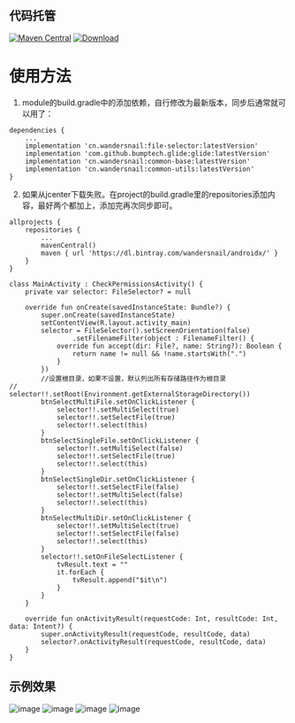 ## 代码托管
[![Maven Central](https://maven-badges.herokuapp.com/maven-central/cn.wandersnail/file-selector/badge.svg)](https://maven-badges.herokuapp.com/maven-central/cn.wandersnail/file-selector)
[![Download](https://api.bintray.com/packages/wandersnail/androidx/file-selector/images/download.svg) ](https://bintray.com/wandersnail/androidx/file-selector/_latestVersion)

# 使用方法

1. module的build.gradle中的添加依赖，自行修改为最新版本，同步后通常就可以用了：
```
dependencies {
	...
	implementation 'cn.wandersnail:file-selector:latestVersion'
	implementation 'com.github.bumptech.glide:glide:latestVersion'
	implementation 'cn.wandersnail:common-base:latestVersion'
	implementation 'cn.wandersnail:common-utils:latestVersion'
}
```

2. 如果从jcenter下载失败。在project的build.gradle里的repositories添加内容，最好两个都加上，添加完再次同步即可。
```
allprojects {
	repositories {
		...
		mavenCentral()
		maven { url 'https://dl.bintray.com/wandersnail/androidx/' }
	}
}
```
	

    class MainActivity : CheckPermissionsActivity() {
	    private var selector: FileSelector? = null
    
	    override fun onCreate(savedInstanceState: Bundle?) {
	        super.onCreate(savedInstanceState)
	        setContentView(R.layout.activity_main)
	        selector = FileSelector().setScreenOrientation(false)
	                .setFilenameFilter(object : FilenameFilter() {
	            override fun accept(dir: File?, name: String?): Boolean {
	                return name != null && !name.startsWith(".")
	            }
	        })
	        //设置根目录，如果不设置，默认列出所有存储路径作为根目录
	//        selector!!.setRoot(Environment.getExternalStorageDirectory())
	        btnSelectMultiFile.setOnClickListener {
	            selector!!.setMultiSelect(true)
	            selector!!.setSelectFile(true)
	            selector!!.select(this)
	        }
	        btnSelectSingleFile.setOnClickListener {
	            selector!!.setMultiSelect(false)
	            selector!!.setSelectFile(true)
	            selector!!.select(this)
	        }
	        btnSelectSingleDir.setOnClickListener {
	            selector!!.setSelectFile(false)
	            selector!!.setMultiSelect(false)
	            selector!!.select(this)
	        }
	        btnSelectMultiDir.setOnClickListener {
	            selector!!.setMultiSelect(true)
	            selector!!.setSelectFile(false)
	            selector!!.select(this)
	        }
	        selector!!.setOnFileSelectListener {
	            tvResult.text = ""
	            it.forEach {
	                tvResult.append("$it\n")
	            }
	        }
	    }
	
	    override fun onActivityResult(requestCode: Int, resultCode: Int, data: Intent?) {
	        super.onActivityResult(requestCode, resultCode, data)
	        selector?.onActivityResult(requestCode, resultCode, data)
	    }
	}

## 示例效果
![image](https://gitee.com/fszeng/fileselector/raw/master/screenshot/device-2018-05-27-165915.png)
![image](https://gitee.com/fszeng/fileselector/raw/master/screenshot/device-2018-05-27-170008.png)
![image](https://gitee.com/fszeng/fileselector/raw/master/screenshot/device-2018-05-27-170035.png)
![image](https://gitee.com/fszeng/fileselector/raw/master/screenshot/device-2018-05-27-162627.png)

